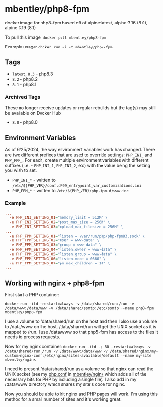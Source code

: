 # mbentley/php8-fpm

docker image for php8-fpm
based off of alpine:latest, alpine:3.16 (8.0), alpine 3.19 (8.1)

To pull this image:
`docker pull mbentley/php8-fpm`

Example usage:
`docker run -i -t mbentley/php8-fpm`

## Tags

* `latest`, `8.3` - php8.3
* `8.2` - php8.2
* `8.1` - php8.1

### Archived Tags

These no longer receive updates or regular rebuilds but the tag(s) may still be available on Docker Hub:

* `8.0` - php8.0

## Environment Variables

As of 6/25/2024, the way environment variables work has changed.  There are two different prefixes that are used to override settings: `PHP_INI_` and `PHP_FPM_`.  For each, create multiple environment variables with different suffixes (i.e. - `PHP_INI_1`, `PHP_INI_2`, etc) with the value being the setting you wish to set.

* `PHP_INI_*` - written to `/etc/${PHP_VER}/conf.d/99_entrypoint_var_customizations.ini`
* `PHP_FPM_*` - written to `/etc/${PHP_VER}/php-fpm.d/www.inc`

### Example

```ini
...
  -e PHP_INI_SETTING_01="memory_limit = 512M" \
  -e PHP_INI_SETTING_02="post_max_size = 256M" \
  -e PHP_INI_SETTING_03="upload_max_filesize = 256M" \
...
  -e PHP_FPM_SETTING_01="listen = /var/run/php/php-fpm83.sock" \
  -e PHP_FPM_SETTING_02="user = www-data" \
  -e PHP_FPM_SETTING_03="group = www-data" \
  -e PHP_FPM_SETTING_04="listen.owner = www-data" \
  -e PHP_FPM_SETTING_05="listen.group = www-data" \
  -e PHP_FPM_SETTING_06="listen.mode = 0660" \
  -e PHP_FPM_SETTING_07="pm.max_children = 10" \
...
```

## Working with nginx + php8-fpm

First start a PHP container:

`docker run -itd –restart=always -v /data/shared/run:/run -v /data/www:/data/www -v /data/shared/ssmtp:/etc/ssmtp --name php8-fpm mbentley/php8-fpm`

I use a volume to /data/shared/run on the host and then I also use a volume to /data/www on the host. /data/shared/run will get the UNIX socket as it is mapped to /run. I use /data/www so that php5-fpm has access to the files it needs to process requests.

Now for my nginx container:
`docker run -itd -p 80 –restart=always -v /data/shared/run:/run -v /data/www:/data/www -v /data/shared/nginx/my-custom-nginx-conf:/etc/nginx/sites-available/default --name my-site mbentley/nginx`

I need to present /data/shared/run as a volume so that nginx can read the UNIX socket (see my [php.conf](https://github.com/mbentley/docker-nginx/blob/master/php.conf) in [mbentley/nginx](https://github.com/mbentley/docker-php8-fpm) which adds all of the necessary bits for PHP by including a single file). I also add in my /data/www directory which shares my site's code for nginx.

Now you should be able to hit nginx and PHP pages will work. I'm using this method for a small number of sites and it's working great.

